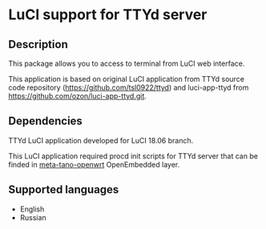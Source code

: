 # LuCI support for TTYd server

## Description
This package allows you to access to terminal from LuCI web interface.

This application is based on original LuCI application from TTYd source code
repository (https://github.com/tsl0922/ttyd) and luci-app-ttyd from
https://github.com/ozon/luci-app-ttyd.git.

## Dependencies
TTYd LuCI application developed for LuCI 18.06 branch.

This LuCI application required procd init scripts for TTYd server that can be finded
in [meta-tano-openwrt](https://github.com/tano-systems/meta-tano-openwrt.git) OpenEmbedded layer.

## Supported languages
- English
- Russian
